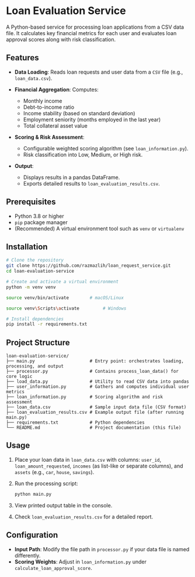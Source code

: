 # Loan Evaluation Service

A Python-based service for processing loan applications from a CSV data file. It calculates key financial metrics for each user and evaluates loan approval scores along with risk classification.

## Features

* **Data Loading**: Reads loan requests and user data from a `CSV` file (e.g., `loan_data.csv`).
* **Financial Aggregation**: Computes:

  * Monthly income
  * Debt-to-income ratio
  * Income stability (based on standard deviation)
  * Employment seniority (months employed in the last year)
  * Total collateral asset value
* **Scoring & Risk Assessment**:

  * Configurable weighted scoring algorithm (see `loan_information.py`).
  * Risk classification into Low, Medium, or High risk.
* **Output**:

  * Displays results in a pandas DataFrame.
  * Exports detailed results to `loan_evaluation_results.csv`.

## Prerequisites

* Python 3.8 or higher
* `pip` package manager
* (Recommended) A virtual environment tool such as `venv` or `virtualenv`

## Installation

```bash
# Clone the repository
git clone https://github.com/razmazlih/loan_request_service.git
cd loan-evaluation-service
```
```bash
# Create and activate a virtual environment
python -m venv venv
```
```bash
source venv/bin/activate        # macOS/Linux
```
```bash
source venv\Scripts\activate         # Windows
```
```bash
# Install dependencies
pip install -r requirements.txt
```

## Project Structure

```
loan-evaluation-service/
├── main.py                     # Entry point: orchestrates loading, processing, and output
├── processor.py                # Contains process_loan_data() for core logic
├── load_data.py                # Utility to read CSV data into pandas
├── user_information.py         # Gathers and computes individual user metrics
├── loan_information.py         # Scoring algorithm and risk assessment
├── loan_data.csv               # Sample input data file (CSV format)
├── loan_evaluation_results.csv # Example output file (after running main.py)
├── requirements.txt            # Python dependencies
└── README.md                   # Project documentation (this file)
```

## Usage

1. Place your loan data in `loan_data.csv` with columns: `user_id`, `loan_amount_requested`, `incomes` (as list-like or separate columns), and `assets` (e.g., `car`, `house`, `savings`).
2. Run the processing script:

   ```bash
   python main.py
   ```
3. View printed output table in the console.
4. Check `loan_evaluation_results.csv` for a detailed report.

## Configuration

* **Input Path**: Modify the file path in `processor.py` if your data file is named differently.
* **Scoring Weights**: Adjust in `loan_information.py` under `calculate_loan_approval_score`.